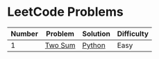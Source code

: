 # LeetCode Problems

| Number | Problem | Solution | Difficulty
| --- | ----------- |---- | ----- |
| 1 | [Two Sum]() | [Python](twoSum.py) | Easy